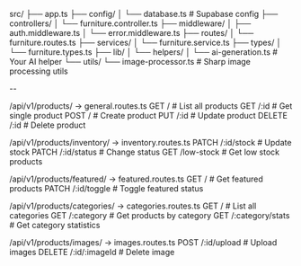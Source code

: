 src/
├── app.ts
├── config/
│ └── database.ts # Supabase config
├── controllers/
│ └── furniture.controller.ts
├── middleware/
│ ├── auth.middleware.ts
│ └── error.middleware.ts
├── routes/
│ └── furniture.routes.ts
├── services/
│ └── furniture.service.ts
├── types/
│ └── furniture.types.ts
├── lib/
│ └── helpers/
│ └── ai-generation.ts # Your AI helper
└── utils/
└── image-processor.ts # Sharp image processing utils

--

/api/v1/products/
→ general.routes.ts
GET / # List all products
GET /:id # Get single product
POST / # Create product
PUT /:id # Update product
DELETE /:id # Delete product

/api/v1/products/inventory/
→ inventory.routes.ts
PATCH /:id/stock # Update stock
PATCH /:id/status # Change status
GET /low-stock # Get low stock products

/api/v1/products/featured/
→ featured.routes.ts
GET / # Get featured products
PATCH /:id/toggle # Toggle featured status

/api/v1/products/categories/
→ categories.routes.ts
GET / # List all categories
GET /:category # Get products by category
GET /:category/stats # Get category statistics

/api/v1/products/images/
→ images.routes.ts
POST /:id/upload # Upload images
DELETE /:id/:imageId # Delete image
